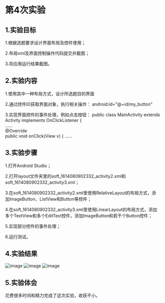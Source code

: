 # 第4次实验
## 1.实验目标
1.根据选题要求设计界面布局及控件使用；

2.布局xml及界面控制操作代码提交并截图；

3.将应用运行结果截图。
## 2.实验内容
1.使用其中一种布局方式，设计所选题目的界面

2.通过控件ID获取界面对象，执行相关操作：
android:id="@+id/my_button"

3.实现界面控件的事件处理，例如点击按钮：
public class MainActivity extends Activity  implements OnClickListener {    
    ......   
    @Override    
    public void onClick(View v) { 
    ......
    
## 3.实验步骤
1.打开Android Studio；

2.打开layout文件夹里的soft_1614080902332_activity2.xml和soft_1614080902332_activity3.xml；

3.在soft_1614080902332_activity2.xml里使用RelativeLayout的布局方式，添加ImageButton、ListView和Button等控件；

4.在soft_1614080902332_activity3.xml里使用LinearLayout的布局方式，添加多个TextView和多个EditText控件，添加ImageButton和若干个Button控件；

5.实现部分控件的事件处理；

6.运行测试。
## 4.实验结果
![image](https://github.com/QFJay/android-labs-2018/blob/master/soft1614080902332/002.png)
![image](https://github.com/QFJay/android-labs-2018/blob/master/soft1614080902332/004.png)
![image](https://github.com/QFJay/android-labs-2018/blob/master/soft1614080902332/005.png)
## 5.实验体会
花费很多时间和精力完成了这次实验，收获不小。
